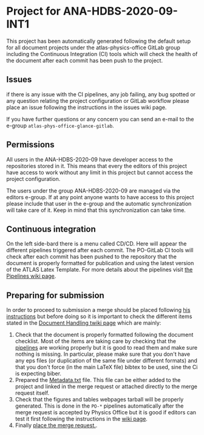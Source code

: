 Project for ANA-HDBS-2020-09-INT1
====================

This project has been automatically generated following the default setup for all document projects under the atlas-physics-office GitLab group including the Continuous Integration (CI) tools which will check the health of the document after each commit has been push to the project.

## Issues
if there is any issue with the CI pipelines, any job failing, any bug spotted or any question relating the project configuration or GitLab workflow please place an issue following the instructions in the issues wiki page.

If you have further questions or any concern you can send an e-mail to the e-group `atlas-phys-office-glance-gitlab`.

## Permissions
All users in the ANA-HDBS-2020-09 have developer access to the repositories stored in it. This means that every the editors of this project have access to work without any limit in this project but cannot access the project configuration.

The users under the group ANA-HDBS-2020-09 are managed via the editors e-group. If at any point anyone wants to have access to this project please include that user in the e-group and the automatic synchronization will take care of it. Keep in mind that this synchronization can take time.

## Continuous integration

On the left side-bard there is a menu called CD/CD. Here will appear the different pipelines triggered after each commit. The PO-GitLab CI tools will check after each commit has been pushed to the repository that the document is properly formatted for publication and using the latest version of the ATLAS Latex Template. For more details about the pipelines visit [the Pipelines wiki page](https://gitlab.cern.ch/atlas-physics-office/gitlab-integration/wikis/pipelines).

## Preparing for submission

In order to proceed to submission a merge should be placed following [his instructions](https://gitlab.cern.ch/atlas-physics-office/gitlab-integration/wikis/mergerequest) but before doing so it is important to check the different items stated in the [Document Handling twiki page](https://twiki.cern.ch/twiki/bin/view/AtlasProtected/DocumentHandling#PO_GitLab_papers) which are mainly:

1. Check that the document is properly formatted following the document checklist. Most of the items are taking care by checking that the [pipelines](https://gitlab.cern.ch/atlas-physics-office/gitlab-integration/wikis/pipelines) are working properly but it is good to read them and make sure nothing is missing. In particular, please make sure that you don't have any eps files (or duplication of the same file under different formats) and that you don't force (in the main LaTeX file) bibtex to be used, sine the Ci is expecting biber.
2. Prepared the [Metadata.txt](https://twiki.cern.ch/twiki/bin/view/AtlasProtected/MetadataPreparation) file. This file can be either added to the project and linked in the merge request or attached directly to the merge request itself.
3. Check that the figures and tables webpages tarball will be properly generated. This is done in the `PO-*` pipelines automatically after the merge request is accepted by Physics Office but it is good if editors can test it first following the instructions in the [wiki page](https://gitlab.cern.ch/atlas-physics-office/gitlab-integration/wikis/pipelines#po-pipelines).
4. Finally [place the merge request.](https://gitlab.cern.ch/atlas-physics-office/gitlab-integration/wikis/mergerequest).
